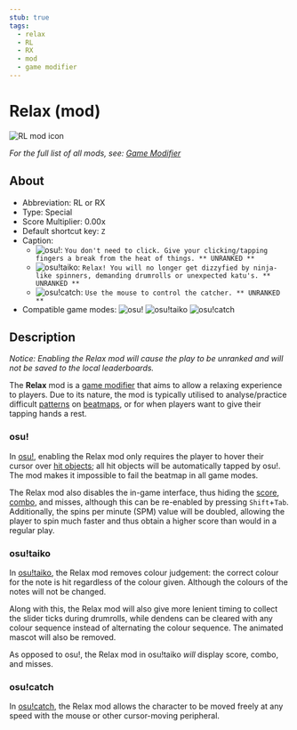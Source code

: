 ```yaml
---
stub: true
tags:
  - relax
  - RL
  - RX
  - mod
  - game modifier
---
```


# Relax (mod)

![RL mod icon](/wiki/shared/mods/RL.png "Relax (RL) mod icon")

*For the full list of all mods, see: [Game Modifier](/wiki/Game_modifier)*

## About

- Abbreviation: RL or RX
- Type: Special
- Score Multiplier: 0.00x
- Default shortcut key: `Z`
- Caption:
  - ![][osu!]: `You don't need to click. Give your clicking/tapping fingers a break from the heat of things. ** UNRANKED **`
  - ![][osu!taiko]: `Relax! You will no longer get dizzyfied by ninja-like spinners, demanding drumrolls or unexpected katu's. ** UNRANKED **`
  - ![][osu!catch]: `Use the mouse to control the catcher. ** UNRANKED **`
- Compatible game modes: ![][osu!] ![][osu!taiko] ![][osu!catch]

## Description

*Notice: Enabling the Relax mod will cause the play to be unranked and will not be saved to the local leaderboards.*

The **Relax** mod is a [game modifier](/wiki/Game_modifier) that aims to allow a relaxing experience to players. Due to its nature, the mod is typically utilised to analyse/practice difficult [patterns](/wiki/Beatmap/Pattern) on [beatmaps](/wiki/Beatmap), or for when players want to give their tapping hands a rest.

### osu!

In [osu!](/wiki/Game_mode/osu!), enabling the Relax mod only requires the player to hover their cursor over [hit objects](/wiki/Hit_object); all hit objects will be automatically tapped by osu!. The mod makes it impossible to fail the beatmap in all game modes.

The Relax mod also disables the in-game interface, thus hiding the [score](/wiki/Gameplay/Score), [combo](/wiki/Beatmapping/Combo), and misses, although this can be re-enabled by pressing `Shift`+`Tab`. Additionally, the spins per minute (SPM) value will be doubled, allowing the player to spin much faster and thus obtain a higher score than would in a regular play.

### osu!taiko

In [osu!taiko](/wiki/Game_mode/osu!taiko), the Relax mod removes colour judgement: the correct colour for the note is hit regardless of the colour given. Although the colours of the notes will not be changed.

Along with this, the Relax mod will also give more lenient timing to collect the slider ticks during drumrolls, while dendens can be cleared with any colour sequence instead of alternating the colour sequence. The animated mascot will also be removed.

As opposed to osu!, the Relax mod in osu!taiko *will* display score, combo, and misses.

### osu!catch

In [osu!catch](/wiki/Game_mode/osu!catch), the Relax mod allows the character to be moved freely at any speed with the mouse or other cursor-moving peripheral.

[osu!]: /wiki/shared/mode/osu.png "osu!"
[osu!taiko]: /wiki/shared/mode/taiko.png "osu!taiko"
[osu!catch]: /wiki/shared/mode/catch.png "osu!catch"
